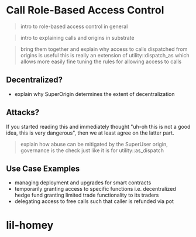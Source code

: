 # Call Role-Based Access Control

> intro to role-based access control in general

> intro to explaining calls and origins in substrate

> bring them together and explain why access to calls dispatched from origins is useful
> this is really an extension of utility::dispatch_as which allows more easily fine tuning the rules for allowing access to calls

## Decentralized?

* explain why SuperOrigin determines the extent of decentralization

## Attacks?

If you started reading this and immediately thought "uh-oh this is not a good idea, this is very dangerous", then we at least agree on the latter part.

> explain how abuse can be mitigated by the SuperUser origin, governance is the check just like it is for utility::as_dispatch

## Use Case Examples

* managing deployment and upgrades for smart contracts
* temporarily granting access to specific functions i.e. decentralized hedge fund granting limited trade functionality to its traders
* delegating access to free calls such that caller is refunded via pot
# lil-homey
